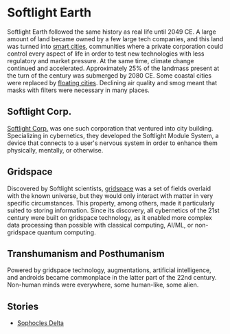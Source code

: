 # Softlight Earth

<meta property="og:description" content="Softlight Earth followed the same history as real life until 2049 CE.">

Softlight Earth followed the same history as real life until 2049 CE. A large amount of land became owned by a few large tech companies, and this land was turned into [smart cities](smart-cities.md), communities where a private corporation could control every aspect of life in order to test new technologies with less regulatory and market pressure. At the same time, climate change continued and accelerated. Approximately 25% of the landmass present at the turn of the century was submerged by 2080 CE. Some coastal cities were replaced by [floating cities](floating-cities.md). Declining air quality and smog meant that masks with filters were necessary in many places.

## Softlight Corp.

[Softlight Corp.](corporations/softlight-corp.md) was one such corporation that ventured into city building. Specializing in cybernetics, they developed the Softlight Module System, a device that connects to a user's nervous system in order to enhance them physically, mentally, or otherwise.

## Gridspace

Discovered by Softlight scientists, [gridspace](gridspace.md) was a set of fields overlaid with the known universe, but they would only interact with matter in very specific circumstances. This property, among others, made it particularly suited to storing information. Since its discovery, all cybernetics of the 21st century were built on gridspace technology, as it enabled more complex data processing than possible with classical computing, AI/ML, or non-gridspace quantum computing.

## Transhumanism and Posthumanism

Powered by gridspace technology, augmentations, artificial intelligence, and androids became commonplace in the latter part of the 22nd century. Non-human minds were everywhere, some human-like, some alien.

## Stories

- [Sophocles Delta](../../../stories/sophocles-delta.md)